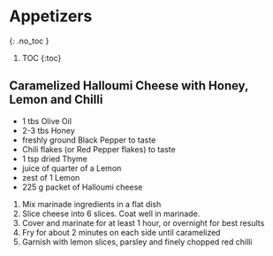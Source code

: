 # Appetizers
{: .no_toc }

1. TOC
{:toc}

## Caramelized Halloumi Cheese with Honey, Lemon and Chilli

* 1 tbs Olive Oil
* 2-3 tbs Honey
* freshly ground Black Pepper to taste
* Chili flakes (or Red Pepper flakes) to taste
* 1 tsp dried Thyme
* juice of quarter of a Lemon
* zest of 1 Lemon
* 225 g packet of Halloumi cheese

1. Mix marinade ingredients in a flat dish
2. Slice cheese into 6 slices. Coat well in marinade.
3. Cover and marinate for at least 1 hour, or overnight for best results
4. Fry for about 2 minutes on each side until caramelized
5. Garnish with lemon slices, parsley and finely chopped red chilli
